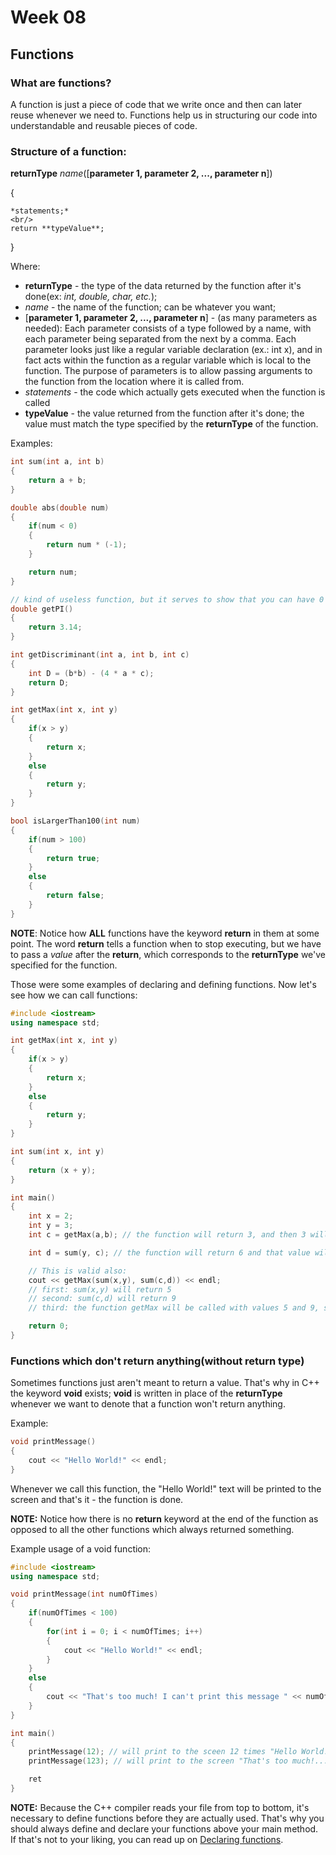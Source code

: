 # Week 08
## Functions
### What are functions?
A function is just a piece of code that we write once and then can later reuse whenever we need to. Functions help us in structuring our code into understandable and reusable pieces of code.

### Structure of a function:
**returnType** *name*([**parameter 1, parameter 2, ..., parameter n**])

{

    *statements;*
    <br/>
    return **typeValue**;
    
}

Where:
 * **returnType** - the type of the data returned by the function after it's done(ex: *int, double, char, etc.*);
 * *name* - the name of the function; can be whatever you want;
 * [**parameter 1, parameter 2, ..., parameter n**] - (as many parameters as needed): Each parameter consists of a type followed by a name, with each parameter being separated from the next by a comma. Each parameter looks just like a regular variable declaration (ex.: int x), and in fact acts within the function as a regular variable which is local to the function. The purpose of parameters is to allow passing arguments to the function from the location where it is called from.
 * *statements* - the code which actually gets executed when the function is called
 * **typeValue** - the value returned from the function after it's done; the value must match the type specified by the **returnType** of the function.

Examples:

```c++
int sum(int a, int b)
{
    return a + b;
}

double abs(double num)
{
    if(num < 0)
    {
        return num * (-1);
    }

    return num;
}

// kind of useless function, but it serves to show that you can have 0 parameters defined for a function
double getPI()
{
    return 3.14;
}

int getDiscriminant(int a, int b, int c)
{
    int D = (b*b) - (4 * a * c);
    return D;
}

int getMax(int x, int y)
{
    if(x > y)
    {
        return x;
    }
    else
    {
        return y;
    }
}

bool isLargerThan100(int num)
{
    if(num > 100)
    {
        return true;
    }
    else
    {
        return false;
    }
}
```

**NOTE**: Notice how **ALL** functions have the keyword **return** in them at some point. The word **return** tells a function when to stop executing, but we have to pass a *value* after the **return**, which corresponds to the **returnType** we've specified for the function.

Those were some examples of declaring and defining functions. Now let's see how we can call functions:

```c++
#include <iostream>
using namespace std;

int getMax(int x, int y)
{
    if(x > y)
    {
        return x;
    }
    else
    {
        return y;
    }
}

int sum(int x, int y)
{
    return (x + y);
}

int main()
{
    int x = 2;
    int y = 3;
    int c = getMax(a,b); // the function will return 3, and then 3 will be assigned to c

    int d = sum(y, c); // the function will return 6 and that value will be assigned to d

    // This is valid also:
    cout << getMax(sum(x,y), sum(c,d)) << endl;
    // first: sum(x,y) will return 5
    // second: sum(c,d) will return 9
    // third: the function getMax will be called with values 5 and 9, so the result will be 9 and that's what's going to get printed on the screen

    return 0;
}
```

### Functions which don't return anything(without return type)
Sometimes functions just aren't meant to return a value. That's why in C++ the keyword **void** exists; **void** is written in place of the **returnType** whenever we want to denote that a function won't return anything.

Example:
```c++
void printMessage()
{
    cout << "Hello World!" << endl;
}
```

Whenever we call this function, the "Hello World!" text will be printed to the screen and that's it - the function is done.

**NOTE:** Notice how there is no **return** keyword at the end of the function as opposed to all the other functions which always returned something.

Example usage of a void function:
```c++
#include <iostream>
using namespace std;

void printMessage(int numOfTimes)
{
    if(numOfTimes < 100)
    {
        for(int i = 0; i < numOfTimes; i++)
        {
            cout << "Hello World!" << endl;
        }
    }
    else
    {
        cout << "That's too much! I can't print this message " << numOfTimes << " times..." << endl;
    }
}

int main()
{
    printMessage(12); // will print to the sceen 12 times "Hello World!"
    printMessage(123); // will print to the screen "That's too much!...."

    ret
}
```

**NOTE:** Because the C++ compiler reads your file from top to bottom, it's necessary to define functions before they are actually used. That's why you should always define and declare your functions above your main method. If that's not to your liking, you can read up on [Declaring functions](http://www.cplusplus.com/doc/tutorial/functions/#declarations).
